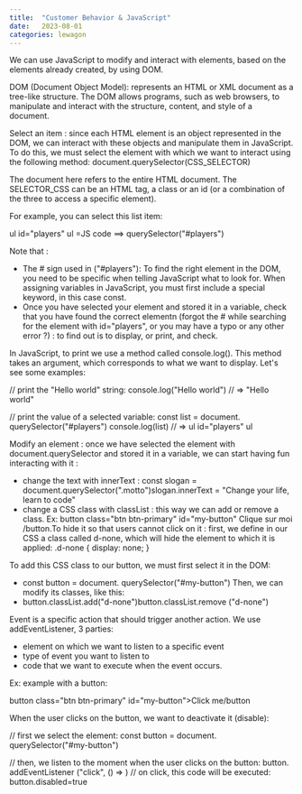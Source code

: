```yaml
---
title:  "Customer Behavior & JavaScript"
date:   2023-08-01
categories: lewagon
---
```

We can use JavaScript to modify and interact with elements, based on the elements already created, by using DOM.

DOM (Document Object Model): represents an HTML or XML document as a tree-like structure. The DOM allows programs, such as web browsers, to manipulate and interact with the structure, content, and style of a document.

Select an item : since each HTML element is an object represented in the DOM, we can interact with these objects and manipulate them in JavaScript. To do this, we must select the element with which we want to interact using the following method: document.querySelector(CSS_SELECTOR)

The document here refers to the entire HTML document. The SELECTOR_CSS can be an HTML tag, a class or an id (or a combination of the three to access a specific element).

For example, you can select this list item:

ul id="players" ul =JS code ==> querySelector("#players")

Note that :
- The # sign used in ("#players"): To find the right element in the DOM, you need to be specific when telling JavaScript what to look for. When assigning variables in JavaScript, you must first include a special keyword, in this case const.
- Once you have selected your element and stored it in a variable, check that you have found the correct elementn (forgot the # while searching for the element with id="players", or you may have a typo or any other error ?) : to find out is to display, or print, and check.

In JavaScript, to print we use a method called console.log(). This method takes an argument, which corresponds to what we want to display. Let's see some examples:

// print the "Hello world" string:
console.log("Hello world")
// => "Hello world"

// print the value of a selected variable:
const list = document. querySelector("#players")
console.log(list)
// => ul id="players" ul

Modify an element : once we have selected the element with document.querySelector and stored it in a variable, we can start having fun interacting with it :

- change the text with innerText : const slogan = document.querySelector(".motto")slogan.innerText = "Change your life, learn to code"
- change a CSS class with classList : this way we can add or remove a class. Ex: button class="btn btn-primary" id="my-button" Clique sur moi /button.To hide it so that users cannot click on it : first, we define in our CSS a class called d-none, which will hide the element to which it is applied:
.d-none {
display: none;
}

To add this CSS class to our button, we must first select it in the DOM:
- const button = document. querySelector("#my-button")
Then, we can modify its classes, like this:
- button.classList.add("d-none")button.classList.remove   ("d-none")


Event is a specific action that should trigger another action. We use addEventListener, 3 parties:

- element on which we want to listen to a specific event
- type of event you want to listen to
- code that we want to execute when the event occurs.

Ex: example with a button:

button class="btn btn-primary" id="my-button">Click me/button

When the user clicks on the button, we want to deactivate it (disable):

 // first we select the element:
const button = document. querySelector("#my-button")

// then, we listen to the moment when the user clicks on the button:
button. addEventListener ("click", () => )
// on click, this code will be executed:
button.disabled=true
